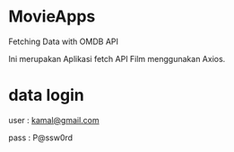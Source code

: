 # MovieApps
Fetching Data with OMDB API

Ini merupakan Aplikasi fetch API Film menggunakan Axios.

# data login 
user : kamal@gmail.com

pass : P@ssw0rd
